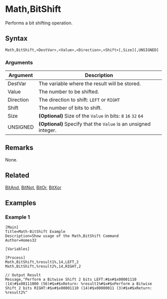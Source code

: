 # Math,BitShift

Performs a bit shifting operation.

## Syntax

```pebakery
Math,BitShift,<DestVar>,<Value>,<Direction>,<Shift>[,Size][,UNSIGNED]
```

### Arguments

| Argument | Description |
| --- | --- |
| DestVar | The variable where the result will be stored. |
| Value | The number to be shifted. |
| Direction | The direction to shift: `LEFT` or `RIGHT` |
| Shift | The number of bits to shift. |
| Size | **(Optional)** Size of the `Value` in bits: `8` `16` `32` `64` |
| UNSIGNED | **(Optional)** Specify that the `Value` is an unsigned integer. |

## Remarks

None.

## Related

[BitAnd](./BitAnd.md), [BitNot](./BitNot.md), [BitOr](./BitOr.md), [BitXor](./BitXor.md)

## Examples

### Example 1

```pebakery
[Main]
Title=Math-BitShift Example
Description=Show usage of the Math,BitShift Command
Author=Homes32

[Variables]

[Process]
Math,BitShift,%result1%,14,LEFT,2
Math,BitShift,%result2%,14,RIGHT,2

// Output Result
Message,"Perform a Bitwise Shift 2 bits LEFT:#$x#$x00001110 (14)#$x00111000 (56)#$x#$xReturn: %result1%#$x#$xPerform a Bitwise Shift 2 bits RIGHT:#$x#$x00001110 (14)#$x00000011 (3)#$x#$xReturn: %result2%"
```